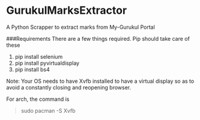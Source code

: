 # GurukulMarksExtractor
A Python Scrapper to extract marks from My-Gurukul Portal

###Requirements
There are a few things required. Pip should take care of these

1. pip install selenium
2. pip install pyvirtualdisplay
3. pip install bs4

Note: Your OS needs to have Xvfb installed to have a virtual display so as to avoid a constantly closing and reopening browser.

For arch, the command is 
> sudo pacman -S Xvfb
